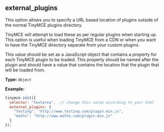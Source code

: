 ## external_plugins

This option allows you to specify a URL based location of plugins outside of the normal TinyMCE plugins directory.

TinyMCE will attempt to load these as per regular plugins when starting up. This option is useful when loading TinyMCE from a CDN or when you want to have the TinyMCE directory separate from your custom plugins.

This value should be set as a JavaScript object that contains a property for each TinyMCE plugin to be loaded. This property should be named after the plugin and should have a value that contains the location that the plugin that will be loaded from.

**Type:** `Object`

**Example:**

```js
tinymce.init({
  selector: "textarea",  // change this value according to your html
  external_plugins: {
    "testing": "http://www.testing.com/plugin.min.js",
    "maths": "http://www.maths.com/plugin.min.js"
  }
});
```
